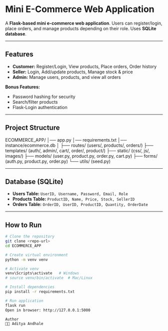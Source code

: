 # Mini E-Commerce Web Application

A **Flask-based mini e-commerce web application**. Users can register/login, place orders, and manage products depending on their role. Uses **SQLite database**.

---
## Features

- **Customer:** Register/Login, View products, Place orders, Order history  
- **Seller:** Login, Add/update products, Manage stock & price  
- **Admin:** Manage users, products, and view all orders  

**Bonus Features:**  
- Password hashing for security  
- Search/filter products  
- Flask-Login authentication  

---
## Project Structure
ECOMMERCE_APP/
│── app.py
│── requirements.txt
│── instance/ecommerce.db
│
├── routes/ (users/, products/, orders/)
├── templates/ (auth/, admin/, cart/, order/, product/)
├── static/ (css/, js/, images/)
├── models/ (user.py, product.py, order.py, cart.py)
├── forms/ (auth.py, product.py, order.py)
└── utils/ (seed.py)

---
## Database (SQLite)

- **Users Table:** `UserID, Username, Password, Email, Role`  
- **Products Table:** `ProductID, Name, Price, Stock, SellerID`  
- **Orders Table:** `OrderID, UserID, ProductID, Quantity, OrderDate`  

---
## How to Run

```bash
# Clone the repository
git clone <repo-url>
cd ECOMMERCE_APP

# Create virtual environment
python -m venv venv

# Activate venv
venv\Scripts\activate   # Windows
# source venv/bin/activate  # Mac/Linux

# Install dependencies
pip install -r requirements.txt

# Run application
flask run
Open in browser: http://127.0.0.1:5000

Author
👨‍💻 Aditya Andhale
